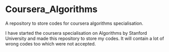 # Coursera_Algorithms
A repository to store codes for coursera algorithms specialisation.

I have started the coursera specialisation on Algorithms by Stanford University and made this repository to store my codes. It will contain a
lot of wrong codes too which were not accepted. 
